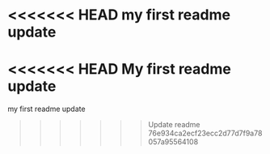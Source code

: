 <<<<<<< HEAD
my first readme update
=======
<<<<<<< HEAD
My first readme update
=======
my first readme update
>>>>>>> Update readme
>>>>>>> 76e934ca2ecf23ecc2d77d7f9a78057a95564108
